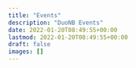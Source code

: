 ```yaml
---
title: "Events"
description: "DuoNB Events"
date: 2022-01-20T08:49:55+00:00
lastmod: 2022-01-20T08:49:55+00:00
draft: false
images: []
---
```

